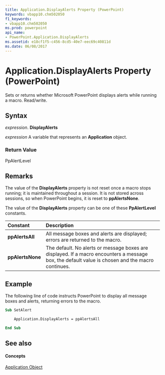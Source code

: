```yaml
---
title: Application.DisplayAlerts Property (PowerPoint)
keywords: vbapp10.chm502050
f1_keywords:
- vbapp10.chm502050
ms.prod: powerpoint
api_name:
- PowerPoint.Application.DisplayAlerts
ms.assetid: e18cf1f5-c456-8cd5-40e7-eec69c40811d
ms.date: 06/08/2017
---
```



# Application.DisplayAlerts Property (PowerPoint)

Sets or returns whether Microsoft PowerPoint displays alerts while running a macro. Read/write.


## Syntax

 _expression_. **DisplayAlerts**

 _expression_ A variable that represents an **Application** object.


### Return Value

PpAlertLevel


## Remarks

The value of the  **DisplayAlerts** property is not reset once a macro stops running; it is maintained throughout a session. It is not stored across sessions, so when PowerPoint begins, it is reset to **ppAlertsNone**.

The value of the  **DisplayAlerts** property can be one of these **PpAlertLevel** constants.



|**Constant**|**Description**|
|:-----|:-----|
|**ppAlertsAll**| All message boxes and alerts are displayed; errors are returned to the macro.|
|**ppAlertsNone**|The default. No alerts or message boxes are displayed. If a macro encounters a message box, the default value is chosen and the macro continues.|

## Example

The following line of code instructs PowerPoint to display all message boxes and alerts, returning errors to the macro.


```vb
Sub SetAlert

    Application.DisplayAlerts = ppAlertsAll

End Sub
```


## See also


#### Concepts


[Application Object](application-object-powerpoint.md)

